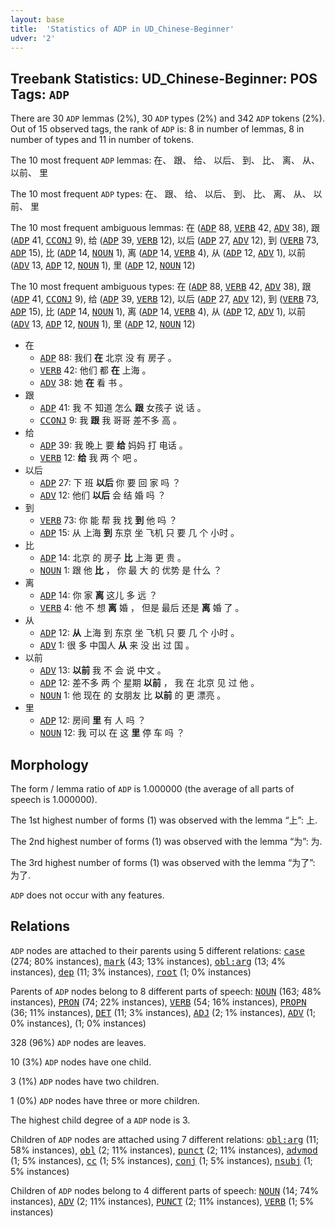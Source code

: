 ```yaml
---
layout: base
title:  'Statistics of ADP in UD_Chinese-Beginner'
udver: '2'
---
```


## Treebank Statistics: UD_Chinese-Beginner: POS Tags: `ADP`

There are 30 `ADP` lemmas (2%), 30 `ADP` types (2%) and 342 `ADP` tokens (2%).
Out of 15 observed tags, the rank of `ADP` is: 8 in number of lemmas, 8 in number of types and 11 in number of tokens.

The 10 most frequent `ADP` lemmas: 在、 跟、 给、 以后、 到、 比、 离、 从、 以前、 里

The 10 most frequent `ADP` types:  在、 跟、 给、 以后、 到、 比、 离、 从、 以前、 里

The 10 most frequent ambiguous lemmas: 在 (<tt><a href="zh_beginner-pos-ADP.html">ADP</a></tt> 88, <tt><a href="zh_beginner-pos-VERB.html">VERB</a></tt> 42, <tt><a href="zh_beginner-pos-ADV.html">ADV</a></tt> 38), 跟 (<tt><a href="zh_beginner-pos-ADP.html">ADP</a></tt> 41, <tt><a href="zh_beginner-pos-CCONJ.html">CCONJ</a></tt> 9), 给 (<tt><a href="zh_beginner-pos-ADP.html">ADP</a></tt> 39, <tt><a href="zh_beginner-pos-VERB.html">VERB</a></tt> 12), 以后 (<tt><a href="zh_beginner-pos-ADP.html">ADP</a></tt> 27, <tt><a href="zh_beginner-pos-ADV.html">ADV</a></tt> 12), 到 (<tt><a href="zh_beginner-pos-VERB.html">VERB</a></tt> 73, <tt><a href="zh_beginner-pos-ADP.html">ADP</a></tt> 15), 比 (<tt><a href="zh_beginner-pos-ADP.html">ADP</a></tt> 14, <tt><a href="zh_beginner-pos-NOUN.html">NOUN</a></tt> 1), 离 (<tt><a href="zh_beginner-pos-ADP.html">ADP</a></tt> 14, <tt><a href="zh_beginner-pos-VERB.html">VERB</a></tt> 4), 从 (<tt><a href="zh_beginner-pos-ADP.html">ADP</a></tt> 12, <tt><a href="zh_beginner-pos-ADV.html">ADV</a></tt> 1), 以前 (<tt><a href="zh_beginner-pos-ADV.html">ADV</a></tt> 13, <tt><a href="zh_beginner-pos-ADP.html">ADP</a></tt> 12, <tt><a href="zh_beginner-pos-NOUN.html">NOUN</a></tt> 1), 里 (<tt><a href="zh_beginner-pos-ADP.html">ADP</a></tt> 12, <tt><a href="zh_beginner-pos-NOUN.html">NOUN</a></tt> 12)

The 10 most frequent ambiguous types:  在 (<tt><a href="zh_beginner-pos-ADP.html">ADP</a></tt> 88, <tt><a href="zh_beginner-pos-VERB.html">VERB</a></tt> 42, <tt><a href="zh_beginner-pos-ADV.html">ADV</a></tt> 38), 跟 (<tt><a href="zh_beginner-pos-ADP.html">ADP</a></tt> 41, <tt><a href="zh_beginner-pos-CCONJ.html">CCONJ</a></tt> 9), 给 (<tt><a href="zh_beginner-pos-ADP.html">ADP</a></tt> 39, <tt><a href="zh_beginner-pos-VERB.html">VERB</a></tt> 12), 以后 (<tt><a href="zh_beginner-pos-ADP.html">ADP</a></tt> 27, <tt><a href="zh_beginner-pos-ADV.html">ADV</a></tt> 12), 到 (<tt><a href="zh_beginner-pos-VERB.html">VERB</a></tt> 73, <tt><a href="zh_beginner-pos-ADP.html">ADP</a></tt> 15), 比 (<tt><a href="zh_beginner-pos-ADP.html">ADP</a></tt> 14, <tt><a href="zh_beginner-pos-NOUN.html">NOUN</a></tt> 1), 离 (<tt><a href="zh_beginner-pos-ADP.html">ADP</a></tt> 14, <tt><a href="zh_beginner-pos-VERB.html">VERB</a></tt> 4), 从 (<tt><a href="zh_beginner-pos-ADP.html">ADP</a></tt> 12, <tt><a href="zh_beginner-pos-ADV.html">ADV</a></tt> 1), 以前 (<tt><a href="zh_beginner-pos-ADV.html">ADV</a></tt> 13, <tt><a href="zh_beginner-pos-ADP.html">ADP</a></tt> 12, <tt><a href="zh_beginner-pos-NOUN.html">NOUN</a></tt> 1), 里 (<tt><a href="zh_beginner-pos-ADP.html">ADP</a></tt> 12, <tt><a href="zh_beginner-pos-NOUN.html">NOUN</a></tt> 12)


* 在
  * <tt><a href="zh_beginner-pos-ADP.html">ADP</a></tt> 88: 我们 <b>在</b> 北京 没 有 房子 。
  * <tt><a href="zh_beginner-pos-VERB.html">VERB</a></tt> 42: 他们 都 <b>在</b> 上海 。
  * <tt><a href="zh_beginner-pos-ADV.html">ADV</a></tt> 38: 她 <b>在</b> 看 书 。
* 跟
  * <tt><a href="zh_beginner-pos-ADP.html">ADP</a></tt> 41: 我 不 知道 怎么 <b>跟</b> 女孩子 说 话 。
  * <tt><a href="zh_beginner-pos-CCONJ.html">CCONJ</a></tt> 9: 我 <b>跟</b> 我 哥哥 差不多 高 。
* 给
  * <tt><a href="zh_beginner-pos-ADP.html">ADP</a></tt> 39: 我 晚上 要 <b>给</b> 妈妈 打 电话 。
  * <tt><a href="zh_beginner-pos-VERB.html">VERB</a></tt> 12: <b>给</b> 我 两 个 吧 。
* 以后
  * <tt><a href="zh_beginner-pos-ADP.html">ADP</a></tt> 27: 下 班 <b>以后</b> 你 要 回 家 吗 ？
  * <tt><a href="zh_beginner-pos-ADV.html">ADV</a></tt> 12: 他们 <b>以后</b> 会 结 婚 吗 ？
* 到
  * <tt><a href="zh_beginner-pos-VERB.html">VERB</a></tt> 73: 你 能 帮 我 找 <b>到</b> 他 吗 ？
  * <tt><a href="zh_beginner-pos-ADP.html">ADP</a></tt> 15: 从 上海 <b>到</b> 东京 坐 飞机 只 要 几 个 小时 。
* 比
  * <tt><a href="zh_beginner-pos-ADP.html">ADP</a></tt> 14: 北京 的 房子 <b>比</b> 上海 更 贵 。
  * <tt><a href="zh_beginner-pos-NOUN.html">NOUN</a></tt> 1: 跟 他 <b>比</b> ， 你 最 大 的 优势 是 什么 ？
* 离
  * <tt><a href="zh_beginner-pos-ADP.html">ADP</a></tt> 14: 你 家 <b>离</b> 这儿 多 远 ？
  * <tt><a href="zh_beginner-pos-VERB.html">VERB</a></tt> 4: 他 不 想 <b>离</b> 婚 ， 但是 最后 还是 <b>离</b> 婚 了 。
* 从
  * <tt><a href="zh_beginner-pos-ADP.html">ADP</a></tt> 12: <b>从</b> 上海 到 东京 坐 飞机 只 要 几 个 小时 。
  * <tt><a href="zh_beginner-pos-ADV.html">ADV</a></tt> 1: 很 多 中国人 <b>从</b> 来 没 出 过 国 。
* 以前
  * <tt><a href="zh_beginner-pos-ADV.html">ADV</a></tt> 13: <b>以前</b> 我 不 会 说 中文 。
  * <tt><a href="zh_beginner-pos-ADP.html">ADP</a></tt> 12: 差不多 两 个 星期 <b>以前</b> ， 我 在 北京 见 过 他 。
  * <tt><a href="zh_beginner-pos-NOUN.html">NOUN</a></tt> 1: 他 现在 的 女朋友 比 <b>以前</b> 的 更 漂亮 。
* 里
  * <tt><a href="zh_beginner-pos-ADP.html">ADP</a></tt> 12: 房间 <b>里</b> 有 人 吗 ？
  * <tt><a href="zh_beginner-pos-NOUN.html">NOUN</a></tt> 12: 我 可以 在 这 <b>里</b> 停 车 吗 ？

## Morphology

The form / lemma ratio of `ADP` is 1.000000 (the average of all parts of speech is 1.000000).

The 1st highest number of forms (1) was observed with the lemma “上”: 上.

The 2nd highest number of forms (1) was observed with the lemma “为”: 为.

The 3rd highest number of forms (1) was observed with the lemma “为了”: 为了.

`ADP` does not occur with any features.


## Relations

`ADP` nodes are attached to their parents using 5 different relations: <tt><a href="zh_beginner-dep-case.html">case</a></tt> (274; 80% instances), <tt><a href="zh_beginner-dep-mark.html">mark</a></tt> (43; 13% instances), <tt><a href="zh_beginner-dep-obl-arg.html">obl:arg</a></tt> (13; 4% instances), <tt><a href="zh_beginner-dep-dep.html">dep</a></tt> (11; 3% instances), <tt><a href="zh_beginner-dep-root.html">root</a></tt> (1; 0% instances)

Parents of `ADP` nodes belong to 8 different parts of speech: <tt><a href="zh_beginner-pos-NOUN.html">NOUN</a></tt> (163; 48% instances), <tt><a href="zh_beginner-pos-PRON.html">PRON</a></tt> (74; 22% instances), <tt><a href="zh_beginner-pos-VERB.html">VERB</a></tt> (54; 16% instances), <tt><a href="zh_beginner-pos-PROPN.html">PROPN</a></tt> (36; 11% instances), <tt><a href="zh_beginner-pos-DET.html">DET</a></tt> (11; 3% instances), <tt><a href="zh_beginner-pos-ADJ.html">ADJ</a></tt> (2; 1% instances), <tt><a href="zh_beginner-pos-ADV.html">ADV</a></tt> (1; 0% instances),  (1; 0% instances)

328 (96%) `ADP` nodes are leaves.

10 (3%) `ADP` nodes have one child.

3 (1%) `ADP` nodes have two children.

1 (0%) `ADP` nodes have three or more children.

The highest child degree of a `ADP` node is 3.

Children of `ADP` nodes are attached using 7 different relations: <tt><a href="zh_beginner-dep-obl-arg.html">obl:arg</a></tt> (11; 58% instances), <tt><a href="zh_beginner-dep-obl.html">obl</a></tt> (2; 11% instances), <tt><a href="zh_beginner-dep-punct.html">punct</a></tt> (2; 11% instances), <tt><a href="zh_beginner-dep-advmod.html">advmod</a></tt> (1; 5% instances), <tt><a href="zh_beginner-dep-cc.html">cc</a></tt> (1; 5% instances), <tt><a href="zh_beginner-dep-conj.html">conj</a></tt> (1; 5% instances), <tt><a href="zh_beginner-dep-nsubj.html">nsubj</a></tt> (1; 5% instances)

Children of `ADP` nodes belong to 4 different parts of speech: <tt><a href="zh_beginner-pos-NOUN.html">NOUN</a></tt> (14; 74% instances), <tt><a href="zh_beginner-pos-ADV.html">ADV</a></tt> (2; 11% instances), <tt><a href="zh_beginner-pos-PUNCT.html">PUNCT</a></tt> (2; 11% instances), <tt><a href="zh_beginner-pos-VERB.html">VERB</a></tt> (1; 5% instances)

